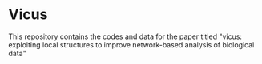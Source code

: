 # Vicus
This repository contains the codes and data for the paper titled "vicus: exploiting local structures to improve network-based analysis of biological data"

